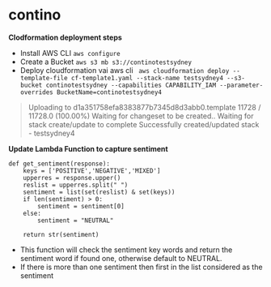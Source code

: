 # contino

**Clodformation deployment steps**
- Install AWS CLI
``` aws configure ```
- Create a Bucket 
 ```aws s3 mb s3://continotestsydney```
- Deploy cloudformation vai aws cli
``` aws cloudformation deploy --template-file cf-template1.yaml --stack-name testsydney4 --s3-bucket continotestsydney --capabilities CAPABILITY_IAM --parameter-overrides BucketName=continotestsydney4```

> Uploading to d1a351758efa8383877b7345d8d3abb0.template  11728 / 11728.0  (100.00%)
> Waiting for changeset to be created..
> Waiting for stack create/update to complete
> Successfully created/updated stack - testsydney4

**Update Lambda Function to capture sentiment**
```
def get_sentiment(response):
    keys = ['POSITIVE','NEGATIVE','MIXED']
    upperres = response.upper()
    reslist = upperres.split(" ")
    sentiment = list(set(reslist) & set(keys))
    if len(sentiment) > 0:
        sentiment = sentiment[0]
    else:
        sentiment = "NEUTRAL"
        
    return str(sentiment) 
 ``` 
 - This function will check the sentiment key words and return the sentiment word if found one, otherwise default to NEUTRAL. 
 - If there is more than one sentiment then first in the list considered as the sentiment 
